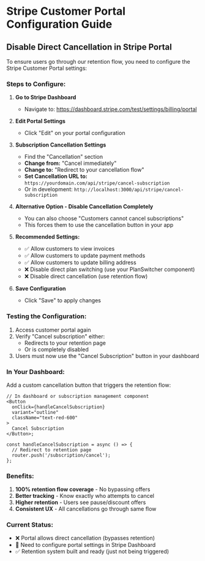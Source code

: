 # Stripe Customer Portal Configuration Guide

## Disable Direct Cancellation in Stripe Portal

To ensure users go through our retention flow, you need to configure the Stripe Customer Portal settings:

### Steps to Configure:

1. **Go to Stripe Dashboard**
   - Navigate to: https://dashboard.stripe.com/test/settings/billing/portal

2. **Edit Portal Settings**
   - Click "Edit" on your portal configuration

3. **Subscription Cancellation Settings**
   - Find the "Cancellation" section
   - **Change from:** "Cancel immediately"
   - **Change to:** "Redirect to your cancellation flow"
   - **Set Cancellation URL to:** `https://yourdomain.com/api/stripe/cancel-subscription`
   - Or in development: `http://localhost:3000/api/stripe/cancel-subscription`

4. **Alternative Option - Disable Cancellation Completely**
   - You can also choose "Customers cannot cancel subscriptions"
   - This forces them to use the cancellation button in your app

5. **Recommended Settings:**
   - ✅ Allow customers to view invoices
   - ✅ Allow customers to update payment methods
   - ✅ Allow customers to update billing address
   - ❌ Disable direct plan switching (use your PlanSwitcher component)
   - ❌ Disable direct cancellation (use retention flow)

6. **Save Configuration**
   - Click "Save" to apply changes

### Testing the Configuration:

1. Access customer portal again
2. Verify "Cancel subscription" either:
   - Redirects to your retention page
   - Or is completely disabled
3. Users must now use the "Cancel Subscription" button in your dashboard

### In Your Dashboard:

Add a custom cancellation button that triggers the retention flow:

```tsx
// In dashboard or subscription management component
<Button
  onClick={handleCancelSubscription}
  variant="outline"
  className="text-red-600"
>
  Cancel Subscription
</Button>;

const handleCancelSubscription = async () => {
  // Redirect to retention page
  router.push('/subscription/cancel');
};
```

### Benefits:

1. **100% retention flow coverage** - No bypassing offers
2. **Better tracking** - Know exactly who attempts to cancel
3. **Higher retention** - Users see pause/discount offers
4. **Consistent UX** - All cancellations go through same flow

### Current Status:

- ❌ Portal allows direct cancellation (bypasses retention)
- 🔧 Need to configure portal settings in Stripe Dashboard
- ✅ Retention system built and ready (just not being triggered)
